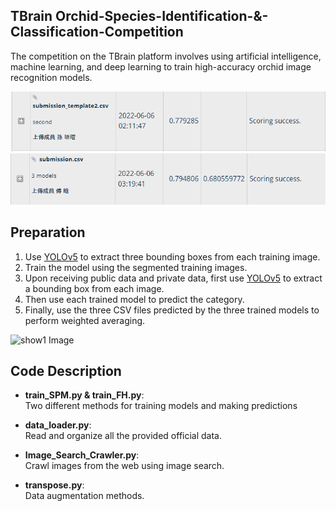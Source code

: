## TBrain Orchid-Species-Identification-&-Classification-Competition
The competition on the TBrain platform involves using artificial intelligence, machine learning, and deep learning to train high-accuracy orchid image recognition models.  

![show3 Image](data/show3.png)
![show4 Image](data/show4.png)

## Preparation

1. Use [YOLOv5](https://github.com/ultralytics/yolov5) to extract three bounding boxes from each training image.
2. Train the model using the segmented training images.
3. Upon receiving public data and private data, first use [YOLOv5](https://github.com/ultralytics/yolov5) to extract a bounding box from each image. 
4. Then use each trained model to predict the category.
5. Finally, use the three CSV files predicted by the three trained models to perform weighted averaging.

![show1 Image](data/show1.png)

## Code Description

- **train_SPM.py & train_FH.py**:  
  Two different methods for training models and making predictions

- **data_loader.py**:  
  Read and organize all the provided official data.

- **Image_Search_Crawler.py**:  
  Crawl images from the web using image search.
  
- **transpose.py**:  
  Data augmentation methods.